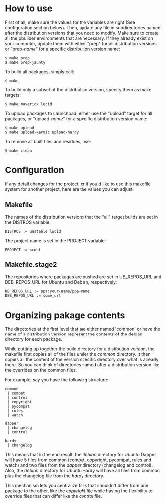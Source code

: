 How to use
==========

First of all, make sure the values for the variables are right (See
configuration section below). Then, update any file in subdirectories named
after the distribution versions that you need to modify. Make sure to create
all the pbuilder environments that are necessary. If they already exist on your
computer, update them with either "prep" for all distribution versions or
"prep-*name*" for a specific distribution version name:

    $ make prep
    $ make prep-jaunty

To build all packages, simply call:

    $ make

To build only a subset of the distribution version, specify them as make
targets:

    $ make maverick lucid

To upload packages to Launchpad, either use the "upload" target for all
packages, or "upload-*name*" for a specific distribution version name:

    $ make upload
    $ make upload-karmic upload-hardy

To remove all built files and residues, use:

    $ make clean

Configuration
=============

If any detail changes for the project, or if you'd like to use this makefile
system for another project, here are the values you can adjust.

Makefile
--------

The names of the distribution versions that the "all" target builds are set in
the DISTROS variable:

    DISTROS := unstable lucid

The project name is set in the PROJECT variable:

    PROJECT := scout

Makefile.stage2
---------------

The repositories where packages are pushed are set in UB_REPOS_URL and
DEB_REPOS_URL for Ubuntu and Debian, respectively:

    UB_REPOS_URL := ppa:your-name/ppa-name
    DEB_REPOS_URL := some_url

Organizing pakage contents
==========================

The directories at the first level that are either named 'common' or have the
name of a distribution version represent the contents of the debian directory
for each package.

While putting up together the build directory for a distibution version, the
makefile first copies all of the files under the *common* directory. It then
copies all the content of the version specific directory over what is already
there. So you can think of directories named after a distribution version like
the overrides on the common files.

For example, say you have the following structure:

    common
     | compat
     | control
     | copyright
     | pycompat
     | rules
     | watch

    dapper
     | changelog
     | control

    hardy
     | changelog

This means that in the end result, the *debian* directory for Ubuntu Dapper
will have 5 files from common (compat, copyright, pycompat, rules and watch)
and two files from the *dapper* directory (changelog and control). Also, the
*debian* directory for Ubuntu Hardy will have all files from common plus the
changelog file from the *hardy* directory.

This mechanism lets you centralize files that shouldn't differ from one package
to the other, like the *copyright* file while having the flexibility to
override files that can differ like the *control* file.
